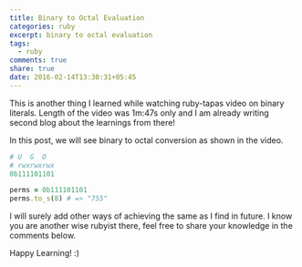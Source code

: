 ```yaml
---
title: Binary to Octal Evaluation
categories: ruby
excerpt: binary to octal evaluation
tags:
  - ruby
comments: true
share: true
date: 2016-02-14T13:30:31+05:45
---
```


This is another thing I learned while watching ruby-tapas video on binary literals. Length of the video was 1m:47s only and I am already writing second blog about the learnings from there!

In this post, we will see binary to octal conversion as shown in the video.

```ruby
# U  G  O
# rwxrwxrwx
0b111101101

perms = 0b111101101
perms.to_s(8) # => "755"
```

I will surely add other ways of achieving the same as I find in future. I know you are another wise rubyist there, feel free to share your knowledge in the comments below.

Happy Learning! :)
